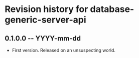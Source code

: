 # Revision history for database-generic-server-api

## 0.1.0.0 -- YYYY-mm-dd

* First version. Released on an unsuspecting world.

